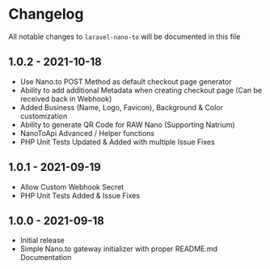 # Changelog

All notable changes to `laravel-nano-to` will be documented in this file

## 1.0.2 - 2021-10-18

- Use Nano.to POST Method as default checkout page generator
- Ability to add additional Metadata when creating checkout page (Can be received back in Webhook)
- Added Business (Name, Logo, Favicon), Background & Color customization
- Ability to generate QR Code for RAW Nano (Supporting Natrium)
- NanoToApi Advanced / Helper functions
- PHP Unit Tests Updated & Added with multiple Issue Fixes

## 1.0.1 - 2021-09-19

- Allow Custom Webhook Secret
- PHP Unit Tests Added & Issue Fixes

## 1.0.0 - 2021-09-18

- Initial release
- Simple Nano.to gateway initializer with proper README.md Documentation
